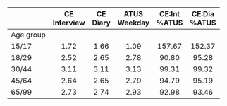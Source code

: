 
|                      | CE<br>Interview |  CE<br>Diary | ATUS<br>Weekday | CE:Int<br>%ATUS | CE:Dia<br>%ATUS |
| -------------------- | :----------: | :----------: | :----------: | :----------: | :----------: |
| Age group            |              |              |              |              |              |
| 15/17                |         1.72 |         1.66 |         1.09 |       157.67 |       152.37 |
| 18/29                |         2.52 |         2.65 |         2.78 |        90.80 |        95.28 |
| 30/44                |         3.11 |         3.11 |         3.13 |        99.31 |        99.32 |
| 45/64                |         2.64 |         2.65 |         2.79 |        94.79 |        95.19 |
| 65/99                |         2.73 |         2.74 |         2.93 |        92.98 |        93.46 |

